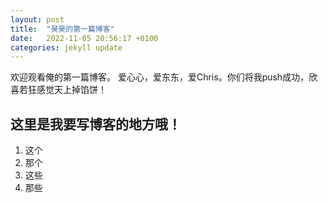 ```yaml
---
layout: post
title:  "昊昊的第一篇博客"
date:   2022-11-05 20:56:17 +0100
categories: jekyll update
---
```

欢迎观看俺的第一篇博客。
爱心心，爱东东，爱Chris。你们将我push成功，欣喜若狂感觉天上掉馅饼！

## 这里是我要写博客的地方哦！
1. 这个
2. 那个
3. 这些
4. 那些
